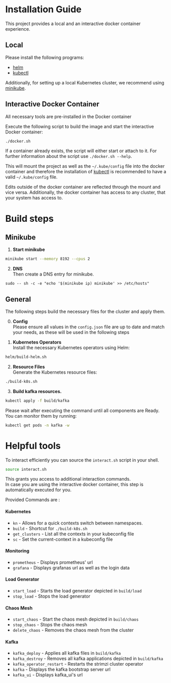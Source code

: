 # Installation Guide
This project provides a local and an interactive docker container experience.
## Local
Please install the following programs:
- [helm](https://helm.sh/docs/intro/install/) 
- [kubectl](https://kubernetes.io/docs/tasks/tools/)

Additionally, for setting up a local Kubernetes cluster, we recommend using [minikube](https://kubernetes.io/de/docs/tasks/tools/install-minikube/).

## Interactive Docker Container
All necessary tools are pre-installed in the Docker container

Execute the following script to build the image and start the interactive Docker container:
```bash
./docker.sh
```
If a container already exists, the script will either start or attach to it.
For further information about the script use `./docker.sh --help`.

This will mount the project as well as the `~/.kube/config` file into the docker container and therefore the installation of [kubectl](https://kubernetes.io/docs/tasks/tools/) is recommended to have a valid `~/.kube/config` file.

Edits outside of the docker container are reflected through the mount and vice versa. Additionally, the docker container has access to any cluster, that your system has access to.

# Build steps
## Minikube
1. **Start minikube**
```bash
minikube start --memory 8192 --cpus 2
```

2. **DNS**  
Then create a DNS entry for minikube.
```shell
sudo -- sh -c -e "echo '$(minikube ip) minikube' >> /etc/hosts"
```

## General
The following steps build the necessary files for the cluster and apply them.

0. **Config**  
Please ensure all values in the `config.json` file are up to date and match your needs, as these will be used in the following steps

1. **Kubernetes Operators**  
Install the necessary Kubernetes operators using Helm:
```bash
helm/build-helm.sh
```

2. **Resource Files**  
Generate the Kubernetes resource files:
```bash
./build-k8s.sh
```

3. **Build kafka resources.**  
```bash
kubectl apply -f build/kafka
```
Please wait after executing the command until all components are Ready. 
You can monitor them by running:
```bash
kubectl get pods -n kafka -w
```

# Helpful tools
To interact efficiently you can source the `interact.sh` script in your shell.
```bash
source interact.sh
```
This grants you access to additional interaction commands.  
In case you are using the interactive docker container, this step is automatically executed for you.

Provided Commands are :
#### Kubernetes
- `kn` - Allows for a quick contexts switch between namespaces.
- `build` - Shortcut for `./build-k8s.sh`
- `get_clusters` - List all the contexts in your kubeconfig file
- `sc` - Set the current-context in a kubeconfig file

#### Monitoring
- `prometheus` - Displays prometheus' url
- `grafana` - Displays grafanas url as well as the login data
#### Load Generator
- `start_load` - Starts the load generator depicted in `build/load`
- `stop_load` - Stops the load generator
#### Chaos Mesh
- `start_chaos` - Start the chaos mesh depicted in `build/chaos`
- `stop_chaos` - Stops the chaos mesh
- `delete_chaos` - Removes the chaos mesh from the cluster
#### Kafka
- `kafka_deploy` - Applies all kafka files in `build/kafka`
- `kafka_destroy` - Removes all kafka applications depicted in `build/kafka`
- `kafka_operator_restart` - Restarts the strimzi cluster operator
- `kafka` - Displays the kafka bootstrap server url
- `kafka_ui` - Displays kafka_ui's url
